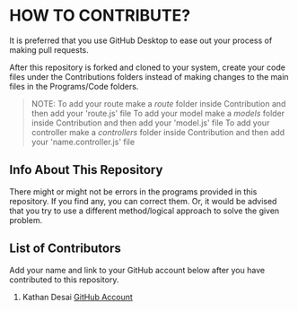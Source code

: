 # HOW TO CONTRIBUTE?

It is preferred that you use GitHub Desktop to ease out your process of making pull requests. 

After this repository is forked and cloned to your system, create your code files under the Contributions folders instead of making changes to the main files in the Programs/Code folders.

> NOTE: To add your route make a *route* folder inside Contribution and then add your 'route.js' file 
        To add your model make a *models* folder inside Contribution and then add your 'model.js' file 
        To add your controller make a *controllers* folder inside Contribution and then add your 'name.controller.js' file 

## Info About This Repository
There might or might not be errors in the programs provided in this repository. If you find any, you can correct them. Or, it would be advised that you try to use a different method/logical approach to solve the given problem. 

## List of Contributors
Add your name and link to your GitHub account below after you have contributed to this repository.

1. Kathan Desai [GitHub Account](https://www.github.com/kathan3009)
